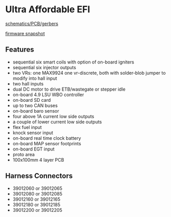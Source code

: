 # Ultra Affordable EFI

[schematics/PCB/gerbers](https://github.com/rusefi/uaefi)

[firmware snapshot](https://rusefi.com/build_server/rusefi_bundle_uaefi.zip)

## Features

* sequential six smart coils with option of on-board igniters
* sequential six injector outputs
* two VRs: one MAX9924 one vr-discrete, both with solder-blob jumper to modify into hall input
* two hall inputs
* dual DC motor to drive ETB/wastegate or stepper idle
* on-board 4.9 LSU WBO controller
* on-board SD card
* up to two CAN buses
* on-board baro sensor
* four above 1A current low side outputs
* a couple of lower current low side outputs
* flex fuel input
* knock sensor input
* on-board real time clock battery
* on-board MAP sensor footprints
* on-board EGT input
* proto area
* 100x100mm 4 layer PCB


## Harness Connectors

* 39012060 or 39012065
* 39012080 or 39012085
* 39012160 or 39012165
* 39012180 or 39012185
* 39012200 or 39012205
